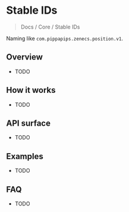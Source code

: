 # Stable IDs

> Docs / Core / Stable IDs

Naming like `com.pippapips.zenecs.position.v1`.

## Overview

- TODO

## How it works

- TODO

## API surface

- TODO

## Examples

- TODO

## FAQ

- TODO
